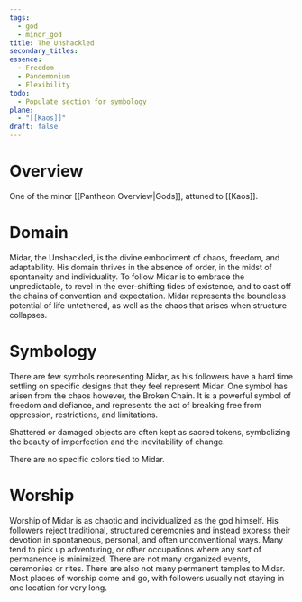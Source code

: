 ```yaml
---
tags:
  - god
  - minor_god
title: The Unshackled
secondary_titles: 
essence:
  - Freedom
  - Pandemonium
  - Flexibility
todo:
  - Populate section for symbology
plane:
  - "[[Kaos]]"
draft: false
---
```

# Overview
One of the minor [[Pantheon Overview|Gods]], attuned to [[Kaos]].
# Domain
Midar, the Unshackled, is the divine embodiment of chaos, freedom, and adaptability. His domain thrives in the absence of order, in the midst of spontaneity and individuality. To follow Midar is to embrace the unpredictable, to revel in the ever-shifting tides of existence, and to cast off the chains of convention and expectation. Midar represents the boundless potential of life untethered, as well as the chaos that arises when structure collapses.
# Symbology
There are few symbols representing Midar, as his followers have a hard time settling on specific designs that they feel represent Midar. One symbol has arisen from the chaos however, the Broken Chain. It is a powerful symbol of freedom and defiance, and represents the act of breaking free from oppression, restrictions, and limitations.

Shattered or damaged objects are often kept as sacred tokens, symbolizing the beauty of imperfection and the inevitability of change.

There are no specific colors tied to Midar.
# Worship
Worship of Midar is as chaotic and individualized as the god himself. His followers reject traditional, structured ceremonies and instead express their devotion in spontaneous, personal, and often unconventional ways. Many tend to pick up adventuring, or other occupations where any sort of permanence is minimized. There are not many organized events, ceremonies or rites. There are also not many permanent temples to Midar. Most places of worship come and go, with followers usually not staying in one location for very long.